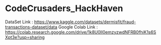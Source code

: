 # CodeCrusaders_HackHaven
DataSet Link : https://www.kaggle.com/datasets/dermisfit/fraud-transactions-dataset/data
Google Colab Link : https://colab.research.google.com/drive/1k8U0Il0emzyzwdNFRB0fhiK1s6SXpt3e?usp=sharing 
